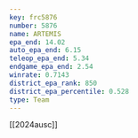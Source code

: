 ```yaml
---
key: frc5876
number: 5876
name: ARTEMIS
epa_end: 14.02
auto_epa_end: 6.15
teleop_epa_end: 5.34
endgame_epa_end: 2.54
winrate: 0.7143
district_epa_rank: 850
district_epa_percentile: 0.528
type: Team
---
```

[[2024ausc]]
